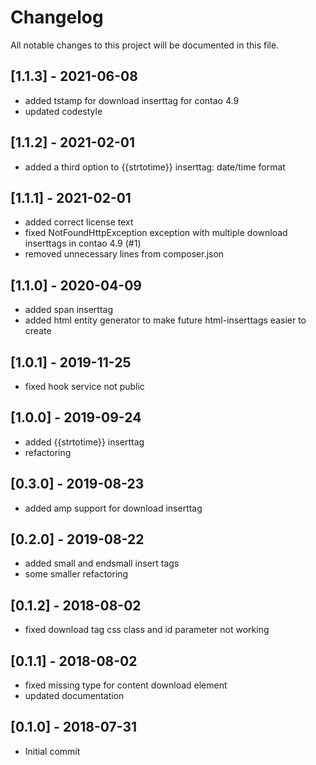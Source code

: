 # Changelog

All notable changes to this project will be documented in this file.

## [1.1.3] - 2021-06-08

- added tstamp for download inserttag for contao 4.9
- updated codestyle

## [1.1.2] - 2021-02-01

- added a third option to {{strtotime}} inserttag: date/time format

## [1.1.1] - 2021-02-01

- added correct license text
- fixed NotFoundHttpException exception with multiple download inserttags in contao 4.9 (#1)
- removed unnecessary lines from composer.json

## [1.1.0] - 2020-04-09

- added span inserttag
- added html entity generator to make future html-inserttags easier to create

## [1.0.1] - 2019-11-25

- fixed hook service not public

## [1.0.0] - 2019-09-24

- added {{strtotime}} inserttag
- refactoring

## [0.3.0] - 2019-08-23

- added amp support for download inserttag

## [0.2.0] - 2019-08-22

- added small and endsmall insert tags
- some smaller refactoring

## [0.1.2] - 2018-08-02

- fixed download tag css class and id parameter not working

## [0.1.1] - 2018-08-02

- fixed missing type for content download element
- updated documentation

## [0.1.0] - 2018-07-31

- Initial commit
